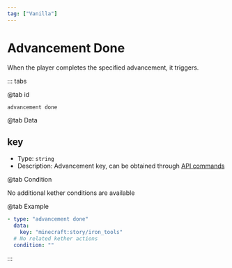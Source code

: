 ```yaml
---
tag: ["Vanilla"]
---
```


# Advancement Done

When the player completes the specified advancement, it triggers.

::: tabs

@tab id

`advancement done`

@tab Data

## key <Badge text="Required" type="tip" />

- Type: `string`
- Description: Advancement key, can be obtained through [API commands](../start/command.md)

@tab Condition

No additional kether conditions are available

@tab Example

```yaml
- type: "advancement done"
  data:
    key: "minecraft:story/iron_tools"
  # No related kether actions
  condition: ""
```

:::